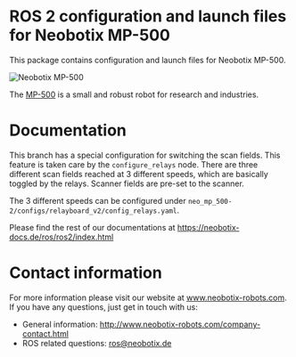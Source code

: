 # ROS 2 configuration and launch files for Neobotix MP-500

This package contains configuration and launch files for Neobotix MP-500.

![Neobotix MP-500](https://www.neobotix-robots.com/products/mobile-robots/mobile-robot-mp-500)

The [MP-500](https://www.neobotix-robots.com/products/mobile-robots/mobile-robot-mp-500) is a small and robust robot for research and industries.

# Documentation

This branch has a special configuration for switching the scan fields. This feature is taken care by the `configure_relays` node. There are three different scan fields reached at 3 different speeds, which are basically toggled by the relays. Scanner fields are pre-set to the scanner.

The 3 different speeds can be configured under  `neo_mp_500-2/configs/relayboard_v2/config_relays.yaml`. 

Please find the rest of our documentations at https://neobotix-docs.de/ros/ros2/index.html

# Contact information

For more information please visit our website at www.neobotix-robots.com. 
If you have any questions, just get in touch with us:
* General information: http://www.neobotix-robots.com/company-contact.html
* ROS related questions: ros@neobotix.de
